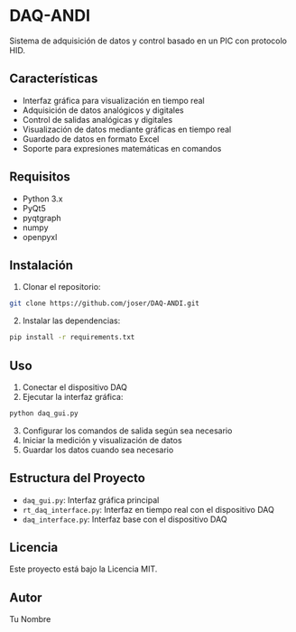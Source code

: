 # DAQ-ANDI

Sistema de adquisición de datos y control basado en un PIC con protocolo HID.
## Características

- Interfaz gráfica para visualización en tiempo real
- Adquisición de datos analógicos y digitales
- Control de salidas analógicas y digitales
- Visualización de datos mediante gráficas en tiempo real
- Guardado de datos en formato Excel
- Soporte para expresiones matemáticas en comandos

## Requisitos

- Python 3.x
- PyQt5
- pyqtgraph
- numpy
- openpyxl

## Instalación

1. Clonar el repositorio:
```bash
git clone https://github.com/joser/DAQ-ANDI.git
```

2. Instalar las dependencias:
```bash
pip install -r requirements.txt
```

## Uso

1. Conectar el dispositivo DAQ
2. Ejecutar la interfaz gráfica:
```bash
python daq_gui.py
```

3. Configurar los comandos de salida según sea necesario
4. Iniciar la medición y visualización de datos
5. Guardar los datos cuando sea necesario

## Estructura del Proyecto

- `daq_gui.py`: Interfaz gráfica principal
- `rt_daq_interface.py`: Interfaz en tiempo real con el dispositivo DAQ
- `daq_interface.py`: Interfaz base con el dispositivo DAQ

## Licencia

Este proyecto está bajo la Licencia MIT.

## Autor

Tu Nombre 

